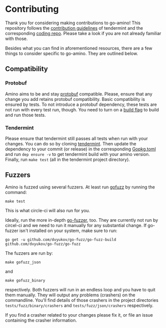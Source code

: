 # Contributing

Thank you for considering making contributions to go-amino! This repository
follows the [contribution guidelines] of tendermint and the corresponding
[coding repo]. Please take a look if you are not already familiar with those.

Besides what you can find in aforementioned resources, there are a few things to
consider specific to go-amino. They are outlined below.

## Compatibility

### Protobuf

Amino aims to be and stay [protobuf] compatible. Please, ensure that any change
you add retains protobuf compatibility. Basic compatibility is ensured by tests.
To not introduce a protobuf dependency, these tests are not run with every test
run, though. You need to turn on a [build flag] to build and run those tests.

### Tendermint

Please ensure that tendermint still passes all tests when run with your changes.
You can do so by cloning [tendermint]. Then update the dependency to your commit
(or release) in the corresponding [Gopkg.toml] and run `dep ensure -v` to get
tendermint build with your amino version. Finally, run `make test` (all in the
tendermint project directory).

## Fuzzers

Amino is fuzzed using several fuzzers. At least run [gofuzz] by running the
command:

    make test

This is what circle-ci will also run for you.

Ideally, run the more in-depth [go-fuzzer], too. They are currently not run by
circel-ci and we need to run it manually for any substantial change. If
go-fuzzer isn't installed on your system, make sure to run:

    go get -u github.com/dvyukov/go-fuzz/go-fuzz-build github.com/dvyukov/go-fuzz/go-fuzz

The fuzzers are run by:

    make gofuzz_json

and

    make gofuzz_binary

respectively. Both fuzzers will run in an endless loop and you have to quit them
manually. They will output any problems (crashers) on the commandline. You'll
find details of those crashers in the project directories
`tests/fuzz/binary/crashers` and `tests/fuzz/json/crashers` respectively.

If you find a crasher related to your changes please fix it, or file an issue
containing the crasher information.

[contribution guidelines]: https://github.com/tendermint/tendermint/blob/master/CONTRIBUTING.md

[coding repo]: https://github.com/tendermint/coding

[gofuzz]: https://github.com/google/gofuzz

[go-fuzzer]: https://github.com/dvyukov/go-fuzz

[protobuf]: https://developers.google.com/protocol-buffers/

[build flag]: https://github.com/tendermint/go-amino/blob/faa6e731944e2b7b6a46ad202902851e8ce85bee/tests/proto3/proto3_compat_test.go#L1

[tendermint]: https://github.com/tendermint/tendermint/

[gopkg.toml]: https://github.com/tendermint/tendermint/blob/master/Gopkg.toml
